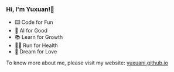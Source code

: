 ### Hi, I'm Yuxuan!👋
- ⌨️ Code for Fun
- 🤔 AI for Good
- 📚 Learn for Growth
- 🏃‍♀️ Run for Health
- 🩷 Dream for Love

To know more about me, please visit my website: [yuxuani.github.io](https://yuxuani.github.io)
<!--
**yuxuani/yuxuani** is a ✨ _special_ ✨ repository because its `README.md` (this file) appears on your GitHub profile.

Here are some ideas to get you started:

- 🔭 I’m currently working on ...
- 🌱 I’m currently learning ...
- 👯 I’m looking to collaborate on ...
- 🤔 I’m looking for help with ...
- 💬 Ask me about ...
- 📫 How to reach me: ...
- 😄 Pronouns: ...
- ⚡ Fun fact: ...
-->
